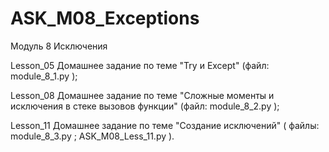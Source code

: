 # ASK_M08_Exceptions
Модуль 8 Исключения

Lesson_05 Домашнее задание по теме "Try и Except" (файл: module_8_1.py );

Lesson_08 Домашнее задание по теме "Сложные моменты и исключения в стеке вызовов функции" (файл: module_8_2.py );

Lesson_11 Домашнее задание по теме "Создание исключений" ( файлы: module_8_3.py ; ASK_M08_Less_11.py ).

